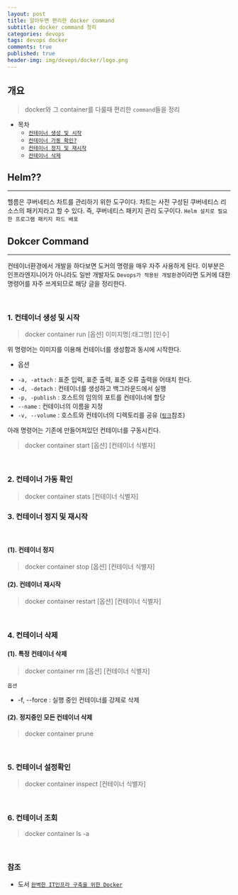 ```yaml
---
layout: post
title: 알아두면 편리한 docker command
subtitle: docker command 정리
categories: devops
tags: devops docker
comments: true
published: true
header-img: img/devops/docker/logo.png
---
```


## 개요
> docker와 그 container를 다룰때 편리한 `command`들을 정리
  
- 목차
	- [`컨테이너 생성 및 시작`](#1-컨테이너-생성-및-시작)
	- [`컨테이너 가동 확인?`](#2-컨테이너-가동-확인)
	- [`컨테이너 정지 및 재시작`](#3-컨테이너-정지-및-재시작)
	- [`컨테이너 삭제`](#4-컨테이너-삭제)

## Helm??
---
헬름은 쿠버네티스 차트를 관리하기 위한 도구이다. 차트는 사전 구성된 쿠버네티스 리소스의 패키지라고 할 수 있다. 즉, 쿠버네티스 패키지 관리 도구이다. `Helm 설치로 필요한 프로그램 패키지 파드 배포`

## Dokcer Command
---
컨테이너환경에서 개발을 하다보면 도커의 명령을 매우 자주 사용하게 된다. 이부분은 인프라엔지니어가 아니라도 일반 개발자도 `Devops가 적용된 개발환경`이라면 도커에 대한 명령어를 자주 쓰게되므로 해당 글을 정리한다.

<br>

### 1. 컨테이너 생성 및 시작

> docker container run [옵션] 이미지명[:태그명] [인수]

위 명령어는 이미지를 이용해 컨테이너를 생성함과 동시에 시작한다.

- 옵션

* `-a, -attach` : 표준 입력, 표준 출력, 표준 오류 출력을 어태치 한다.
* `-d, -detach` : 컨테이너를 생성하고 백그라운드에서 실행
* `-p, -publish` : 호스트의 임의의 포트를 컨테이너에 할당
* `--name` : 컨테이너의 이름을 지정
* `-v, --volume` : 호스트와 컨테이너의 디렉토리를 공유 ([`링크`](https://zunoxi.tistory.com/50?category=871486)참조)


아래 명령어는 기존에 만들어져있던 컨테이너를 구동시킨다.

> docker container start [옵션] [컨테이너 식별자]

<br>

### 2. 컨테이너 가동 확인

> docker container stats [컨테이너 식별자]


### 3. 컨테이너 정지 및 재시작

<br>

#### (1). 컨테이너 정지

> docker container stop [옵션] [컨테이너 식별자]

#### (2). 컨테이너 재시작

> docker container restart [옵션] [컨테이너 식별자]

<br>

### 4. 컨테이너 삭제


#### (1). 특정 컨테이너 삭제

> docker container rm [옵션] [컨테이너 식별자]

`옵션`

* -f, --force : 실행 중인 컨테이너를 강제로 삭제


#### (2). 정지중인 모든 컨테이너 삭제

> docker container prune 

<br>

### 5. 컨테이너 설정확인

> docker container inspect [컨테이너 식별자]

<br>

### 6. 컨테이너 조회

> docker container ls -a

<br>

### 참조

- 도서 [`완벽한 IT인프라 구축을 위한 Docker`](http://www.yes24.com/Product/Goods/64728692)